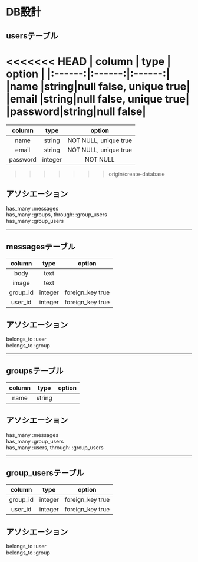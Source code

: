 # DB設計

## usersテーブル
<<<<<<< HEAD
| column |  type  | option |
|:------:|:------:|:------:|
|name    |string|null false, unique true|
|email   |string|null false, unique true|
|password|string|null false|
=======
|column|type|option|
|:-:|:-:|:-:|
|name|string|NOT NULL, unique true|
|email|string|NOT NULL, unique true|
|password|integer|NOT NULL|
>>>>>>> origin/create-database

## アソシエーション
has_many :messages  
has_many :groups, through: :group_users  
has_many :group_users

---

## messagesテーブル
| column |  type  |      option      |
|:------:|:------:|:----------------:|
|  body  |  text  |                  |
|  image |  text  |                  |
|group_id| integer|foreign_key true|
|user_id | integer|foreign_key true|

## アソシエーション
belongs_to :user  
belongs_to :group

---

## groupsテーブル
| column |  type  |      option      |
|:------:|:------:|:----------------:|
|  name  | string |                  |

## アソシエーション

has_many :messages  
has_many :group_users  
has_many :users, through: :group_users

---

## group_usersテーブル
| column |  type  |      option      |
|:------:|:------:|:----------------:|
|group_id| integer| foreign_key true |
|user_id | integer| foreign_key true |

## アソシエーション

belongs_to :user  
belongs_to :group

